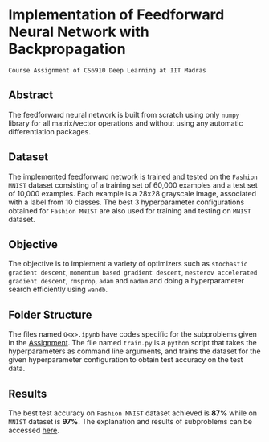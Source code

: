 # Implementation of Feedforward Neural Network with Backpropagation
    Course Assignment of CS6910 Deep Learning at IIT Madras
## Abstract<br/>
The feedforward neural network is built from scratch using only ```numpy``` library for all matrix/vector operations and without using any automatic differentiation packages.
## Dataset<br/>
The implemented feedforward network is trained and tested on the ```Fashion MNIST``` dataset consisting of a training set of 60,000 examples and a test set of 10,000 examples.
Each example is a 28x28 grayscale image, associated with a label from 10 classes. The best 3 hyperparameter configurations obtained for ```Fashion MNIST``` are also used for 
training and testing on ```MNIST``` dataset.
## Objective<br/>
The objective is to implement a variety of optimizers such as ```stochastic gradient descent```, ```momentum based gradient descent```, ```nesterov accelerated gradient descent```, ```rmsprop```, ```adam``` and ```nadam``` and
doing a hyperparameter search efficiently using ```wandb```.
## Folder Structure<br/>
The files named ```Q<x>.ipynb``` have codes specific for the subproblems given in the [Assignment](https://wandb.ai/cs6910_2023/A1/reports/CS6910-Assignment-1--VmlldzozNTI2MDc5).
The file named ```train.py``` is a ```python``` script that takes the hyperparameters as command line arguments, and trains the dataset for the given hyperparameter configuration 
to obtain test accuracy on the test data. 
## Results<br/>
The best test accuracy on ```Fashion MNIST``` dataset achieved is **87%** while on ```MNIST``` dataset is **97%**. The explanation and results of subproblems 
can be accessed [here](https://wandb.ai/cs22m059/cs6910_dl_assgn_1_q_1/reports/CS6910-Assignment-1--VmlldzozODI2MjUz?accessToken=2h1is0xkc4ulro78mya3drlqh59qcig8nazwyi6fi6gdv1luky81ebgn81lwvybe).
